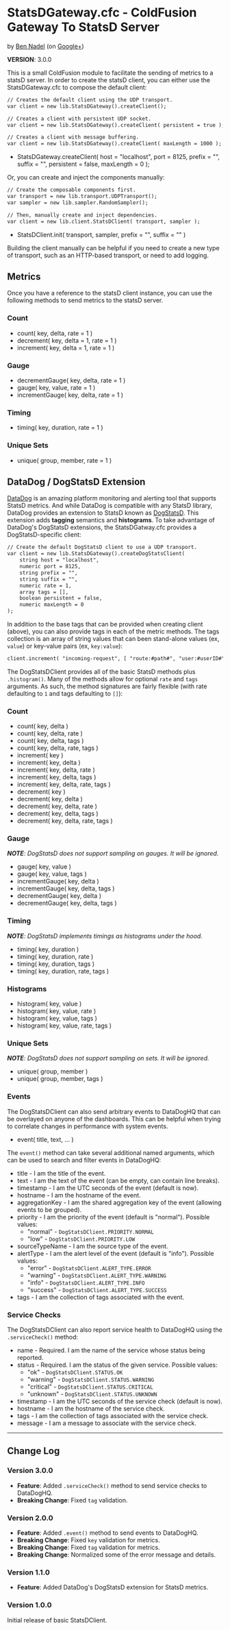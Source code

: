
# StatsDGateway.cfc - ColdFusion Gateway To StatsD Server

by [Ben Nadel][1] (on [Google+][2])

**VERSION**: 3.0.0

This is a small ColdFusion module to facilitate the sending of metrics to a statsD 
server. In order to create the statsD client, you can either use the StatsDGateway.cfc
to compose the default client:

```cfc
// Creates the default client using the UDP transport.
var client = new lib.StatsDGateway().createClient();

// Creates a client with persistent UDP socket.
var client = new lib.StatsDGateway().createClient( persistent = true );

// Creates a client with message buffering.
var client = new lib.StatsDGateway().createClient( maxLength = 1000 );
```

* StatsDGateway.createClient( host = "localhost", port = 8125, prefix = "", suffix = "", persistent = false, maxLength = 0 );

Or, you can create and inject the components manually:

```cfc
// Create the composable components first.
var transport = new lib.transport.UDPTransport();
var sampler = new lib.sampler.RandomSampler();

// Then, manually create and inject dependencies.
var client = new lib.client.StatsDClient( transport, sampler );
```

* StatsDClient.init( transport, sampler, prefix = "", suffix = "" )

Building the client manually can be helpful if you need to create a new type of 
transport, such as an HTTP-based transport, or need to add logging.

## Metrics

Once you have a reference to the statsD client instance, you can use the following 
methods to send metrics to the statsD server.

### Count

* count( key, delta, rate = 1 )
* decrement( key, delta = 1, rate = 1 )
* increment( key, delta = 1, rate = 1 )

### Gauge

* decrementGauge( key, delta, rate = 1 )
* gauge( key, value, rate = 1 )
* incrementGauge( key, delta, rate = 1 )

### Timing

* timing( key, duration, rate = 1 )

### Unique Sets

* unique( group, member, rate = 1 )

## DataDog / DogStatsD Extension

[DataDog][datadog] is an amazing platform monitoring and alerting tool that supports
StatsD metrics. And while DataDog is compatible with any StatsD library, DataDog provides
an extension to StatsD known as [DogStatsD][dogstatsd]. This extension adds **tagging**
semantics and **histograms**. To take advantage of DataDog's DogStatsD extensions, the
StatsDGatway.cfc provides a DogStatsD-specific client:

```cfc
// Create the default DogStatsD client to use a UDP transport.
var client = new lib.StatsDGateway().createDogStatsClient(
	string host = "localhost",
	numeric port = 8125,
	string prefix = "",
	string suffix = "",
	numeric rate = 1,
	array tags = [],
	boolean persistent = false,
	numeric maxLength = 0
);
```

In addition to the base tags that can be provided when creating client (above), you can
also provide tags in each of the metric methods. The tags collection is an array of 
string values that can been stand-alone values (ex, `value`) or key-value pairs 
(ex, `key:value`):

```cfc
client.increment( "incoming-request", [ "route:#path#", "user:#userID#" ] );
```

The DogStatsDClient provides all of the basic StatsD methods plus `.histogram()`. Many of
the methods allow for optional `rate` and `tags` arguments. As such, the method 
signatures are fairly flexible (with rate defaulting to `1` and tags defaulting to `[]`):

### Count

* count( key, delta )
* count( key, delta, rate )
* count( key, delta, tags )
* count( key, delta, rate, tags )
* increment( key )
* increment( key, delta )
* increment( key, delta, rate )
* increment( key, delta, tags )
* increment( key, delta, rate, tags )
* decrement( key )
* decrement( key, delta )
* decrement( key, delta, rate )
* decrement( key, delta, tags )
* decrement( key, delta, rate, tags )

### Gauge

_**NOTE**: DogStatsD does not support sampling on gauges. It will be ignored._

* gauge( key, value )
* gauge( key, value, tags )
* incrementGauge( key, delta )
* incrementGauge( key, delta, tags )
* decrementGauge( key, delta )
* decrementGauge( key, delta, tags )

### Timing

_**NOTE**: DogStatsD implements timings as histograms under the hood._

* timing( key, duration )
* timing( key, duration, rate )
* timing( key, duration, tags )
* timing( key, duration, rate, tags )

### Histograms

* histogram( key, value )
* histogram( key, value, rate )
* histogram( key, value, tags )
* histogram( key, value, rate, tags )

### Unique Sets

_**NOTE**: DogStatsD does not support sampling on sets. It will be ignored._

* unique( group, member )
* unique( group, member, tags )

### Events

The DogStatsDClient can also send arbitrary events to DataDogHQ that can be overlayed on
anyone of the dashboards. This can be helpful when trying to correlate changes in 
performance with system events.

* event( title, text, ... )

The `event()` method can take several additional named arguments, which can be used to 
search and filter events in DataDogHQ:

* title - I am the title of the event.
* text - I am the text of the event (can be empty, can contain line breaks).
* timestamp - I am the UTC seconds of the event (default is now).
* hostname - I am the hostname of the event.
* aggregationKey - I am the shared aggregation key of the event (allowing events to be grouped).
* priority - I am the priority of the event (default is "normal"). Possible values:
  * "normal" - `DogStatsDClient.PRIORITY.NORMAL`
  * "low" - `DogStatsDClient.PRIORITY.LOW`
* sourceTypeName - I am the source type of the event.
* alertType - I am the alert level of the event (default is "info"). Possible values:
  * "error" - `DogStatsDClient.ALERT_TYPE.ERROR`
  * "warning" - `DogStatsDClient.ALERT_TYPE.WARNING`
  * "info" - `DogStatsDClient.ALERT_TYPE.INFO`
  * "success" - `DogStatsDClient.ALERT_TYPE.SUCCESS`
* tags - I am the collection of tags associated with the event.

### Service Checks

The DogStatsDClient can also report service health to DataDogHQ using the `.serviceCheck()`
method:

* name - Required. I am the name of the service whose status being reported.
* status - Required. I am the status of the given service. Possible values:
  * "ok" - `DogStatsDClient.STATUS.OK`
  * "warning" - `DogStatsDClient.STATUS.WARNING`
  * "critical" - `DogStatsDClient.STATUS.CRITICAL`
  * "unknown" - `DogStatsDClient.STATUS.UNKNOWN`
* timestamp - I am the UTC seconds of the service check (default is now).
* hostname - I am the hostname of the service check.
* tags - I am the collection of tags associated with the service check.
* message - I am a message to associate with the service check.

----

## Change Log

### Version 3.0.0

* __Feature__: Added `.serviceCheck()` method to send service checks to DataDogHQ.
* __Breaking Change__: Fixed `tag` validation.

### Version 2.0.0

* __Feature__: Added `.event()` method to send events to DataDogHQ.
* __Breaking Change__: Fixed `key` validation for metrics.
* __Breaking Change__: Fixed `tag` validation for metrics.
* __Breaking Change__: Normalized some of the error message and details.

### Version 1.1.0

* __Feature__: Added DataDog's DogStatsD extension for StatsD metrics.

### Version 1.0.0

Initial release of basic StatsDClient.


[1]: http://www.bennadel.com
[2]: https://plus.google.com/108976367067760160494?rel=author
[datadog]: https://www.datadoghq.com/
[dogstatsd]: https://docs.datadoghq.com/guides/dogstatsd/
